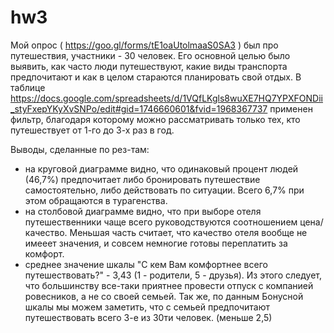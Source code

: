 # hw3
Мой опрос ( https://goo.gl/forms/tE1oaUtolmaaS0SA3 ) был про путешествия, участники - 30 человек. Его основной целью было выявить, как часто люди путешествуют, какие виды транспорта предпочитают и как в целом стараются планировать свой отдых.
В таблице https://docs.google.com/spreadsheets/d/1VQfLKgls8wuXE7HQ7YPXFONDii_styFxepYKyXvSNPo/edit#gid=1746660601&fvid=1968367737 применен фильтр, благодаря которому можно рассматривать только тех, кто путешествует от 1-го до 3-х раз в год.
 
 Выводы, сделанные по рез-там:
- на круговой диаграмме видно, что одинаковый процент людей (46,7%) предпочитает либо бронировать путешествие самостоятельно, либо действовать по ситуации. Всего 6,7% при этом обращаются в турагенства.
- на столбовой диаграмме видно, что при выборе отеля путешественники чаще всего руководствуются соотношением цена/качество. Меньшая часть считает, что качество отеля вообще не имееет значения, и совсем немногие готовы переплатить за комфорт.
- среднее значение шкалы "С кем Вам комфортнее всего путешествовать?" - 3,43 (1 - родители, 5 - друзья). Из этого следует, что большинству все-таки приятнее провести отпуск с компанией ровесников, а не со своей семьей. Так же, по данным Бонусной шкалы мы можем заметить, что с семьей предпочитают путешествовать всего 3-е из 30ти человек. (меньше 2,5)
